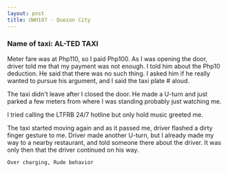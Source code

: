 ```yaml
---
layout: post
title: UWH107 - Quezon City
---
```


### Name of taxi: AL-TED TAXI

Meter fare was at Php110, so I paid Php100. As I was opening the door, driver told me that my payment was not enough. I told him about the Php10 deduction. He said that there was no such thing. I asked him if he really wanted to pursue his argument, and I said the taxi plate # aloud. 

The taxi didn't leave after I closed the door. He made a U-turn and just parked a few meters from where I was standing probably just watching me. 

I tried calling the LTFRB 24/7 hotline but only hold music greeted me.

The taxi started moving again and as it passed me, driver flashed a dirty finger gesture to me. Driver made another U-turn, but I already made my way to a nearby restaurant, and told someone there about the driver. It was only then that the driver continued on his way. 

```Over charging, Rude behavior```
